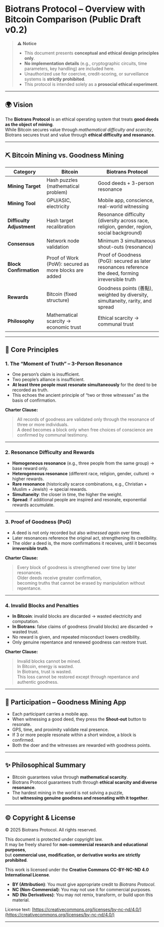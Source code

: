 # Biotrans Protocol – Overview with Bitcoin Comparison (Public Draft v0.2)

> ⚠️ **Notice**
> - This document presents **conceptual and ethical design principles only**.  
> - **No implementation details** (e.g., cryptographic circuits, time parameters, key handling) are included here.  
> - Unauthorized use for coercive, credit-scoring, or surveillance systems is **strictly prohibited**.  
> - This protocol is intended solely as a **prosocial ethical experiment**.  

---

## 🌍 Vision
The **Biotrans Protocol** is an ethical operating system that treats **good deeds as the object of mining**.  
While Bitcoin secures value through *mathematical difficulty and scarcity*,  
Biotrans secures trust and value through **ethical difficulty and resonance**.  

---

## ⛏️ Bitcoin Mining vs. Goodness Mining

| Category | Bitcoin | Biotrans Protocol |
|----------|---------|-------------------|
| **Mining Target** | Hash puzzles (mathematical problem) | Good deeds + 3-person resonance |
| **Mining Tool** | GPU/ASIC, electricity | Mobile app, conscience, real-world witnessing |
| **Difficulty Adjustment** | Hash target recalibration | Resonance difficulty (diversity across race, religion, gender, region, social background) |
| **Consensus** | Network node validation | Minimum 3 simultaneous shout-outs (resonance) |
| **Block Confirmation** | Proof of Work (PoW): secured as more blocks are added | Proof of Goodness (PoG): secured as later resonances reference the deed, forming irreversible truth |
| **Rewards** | Bitcoin (fixed structure) | Goodness points (善點), weighted by diversity, simultaneity, rarity, and spread |
| **Philosophy** | Mathematical scarcity → economic trust | Ethical scarcity → communal trust |

---

## 📌 Core Principles

### 1. The “Moment of Truth” – 3-Person Resonance
- One person’s claim is insufficient.  
- Two people’s alliance is insufficient.  
- **At least three people must resonate simultaneously** for the deed to be recorded as truth.  
- This echoes the ancient principle of “two or three witnesses” as the basis of confirmation.  

**Charter Clause:**  
> All records of goodness are validated only through the resonance of three or more individuals.  
> A deed becomes a block only when free choices of conscience are confirmed by communal testimony.  

---

### 2. Resonance Difficulty and Rewards
- **Homogeneous resonance** (e.g., three people from the same group) → base reward only.  
- **Heterogeneous resonance** (different race, religion, gender, culture) → higher rewards.  
- **Rare resonance** (historically scarce combinations, e.g., Christian + Muslim + Jewish) → special rewards.  
- **Simultaneity**: the closer in time, the higher the weight.  
- **Spread**: if additional people are inspired and resonate, exponential rewards accumulate.  

---

### 3. Proof of Goodness (PoG)
- A deed is not only recorded but also *witnessed again* over time.  
- Later resonances reference the original act, strengthening its credibility.  
- The older a deed is, the more confirmations it receives, until it becomes **irreversible truth**.  

**Charter Clause:**  
> Every block of goodness is strengthened over time by later resonances.  
> Older deeds receive greater confirmation,  
> becoming truths that cannot be erased by manipulation without repentance.  

---

### 4. Invalid Blocks and Penalties
- **In Bitcoin**: invalid blocks are discarded → wasted electricity and computation.  
- **In Biotrans**: false claims of goodness (invalid blocks) are discarded → wasted trust.  
- No reward is given, and repeated misconduct lowers credibility.  
- Only genuine repentance and renewed goodness can restore trust.  

**Charter Clause:**  
> Invalid blocks cannot be mined.  
> In Bitcoin, energy is wasted.  
> In Biotrans, trust is wasted.  
> This loss cannot be restored except through repentance and authentic goodness.  

---

## 📱 Participation – Goodness Mining App
- Each participant carries a mobile app.  
- When witnessing a good deed, they press the **Shout-out** button to resonate.  
- GPS, time, and proximity validate real presence.  
- If 3 or more people resonate within a short window, a block is confirmed.  
- Both the doer and the witnesses are rewarded with goodness points.  

---

## ✨ Philosophical Summary
- Bitcoin guarantees value through **mathematical scarcity**.  
- Biotrans Protocol guarantees truth through **ethical scarcity and diverse resonance**.  
- The hardest mining in the world is not solving a puzzle,  
  but **witnessing genuine goodness and resonating with it together**.  

---

## ©️ Copyright & License

© 2025 Biotrans Protocol. All rights reserved.  

This document is protected under copyright law.  
It may be freely shared for **non-commercial research and educational purposes**,  
but **commercial use, modification, or derivative works are strictly prohibited**.  

This work is licensed under the **Creative Commons CC-BY-NC-ND 4.0 International License**.  

- **BY (Attribution)**: You must give appropriate credit to *Biotrans Protocol*.  
- **NC (Non-Commercial)**: You may not use it for commercial purposes.  
- **ND (No Derivatives)**: You may not remix, transform, or build upon this material.  

License text: [https://creativecommons.org/licenses/by-nc-nd/4.0/](https://creativecommons.org/licenses/by-nc-nd/4.0/)  

---
